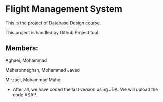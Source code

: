 # Flight Management System

This is the project of Database Design course.

This project is handled by Github Project tool.

## Members:

Aghaei, Mohammad

Maheronnaghsh, Mohammad Javad

Mirzaei, Mohammad Mahdi


* After all, we have coded the last version using JDA. We will upload the code ASAP.
